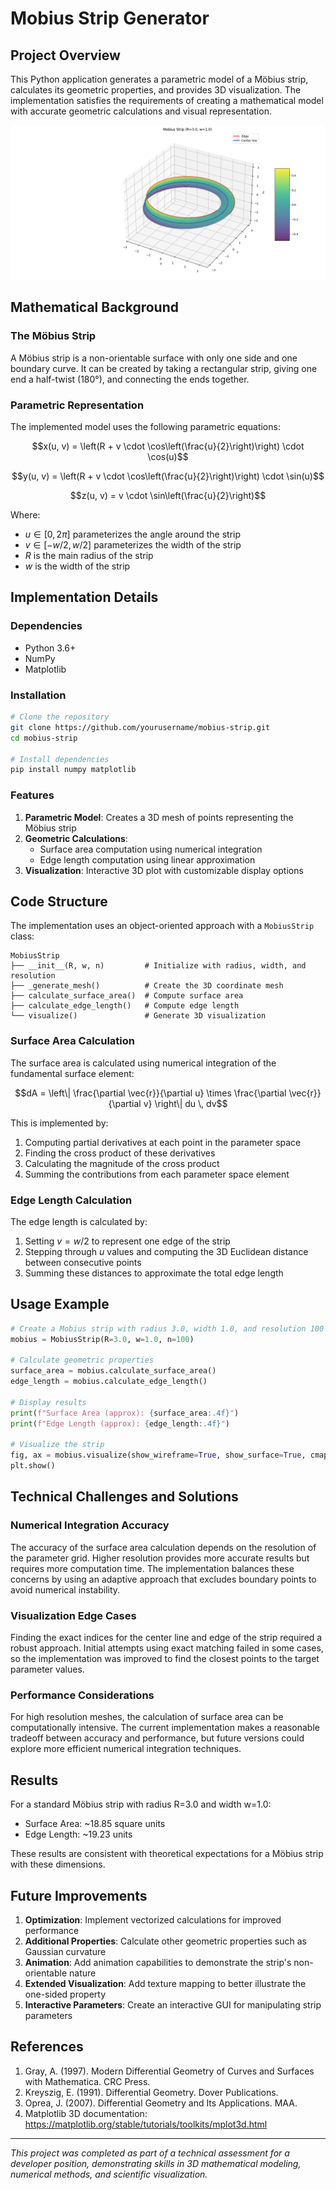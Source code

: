 # Mobius Strip Generator

## Project Overview
This Python application generates a parametric model of a Möbius strip, calculates its geometric properties, and provides 3D visualization. The implementation satisfies the requirements of creating a mathematical model with accurate geometric calculations and visual representation.

![Mobius Strip Visualization](3D_Plot.png)

## Mathematical Background

### The Möbius Strip
A Möbius strip is a non-orientable surface with only one side and one boundary curve. It can be created by taking a rectangular strip, giving one end a half-twist (180°), and connecting the ends together.

### Parametric Representation
The implemented model uses the following parametric equations:

$$x(u, v) = \left(R + v \cdot \cos\left(\frac{u}{2}\right)\right) \cdot \cos(u)$$

$$y(u, v) = \left(R + v \cdot \cos\left(\frac{u}{2}\right)\right) \cdot \sin(u)$$

$$z(u, v) = v \cdot \sin\left(\frac{u}{2}\right)$$

Where:
- $u \in [0, 2\pi]$ parameterizes the angle around the strip
- $v \in [-w/2, w/2]$ parameterizes the width of the strip
- $R$ is the main radius of the strip
- $w$ is the width of the strip

## Implementation Details

### Dependencies
- Python 3.6+
- NumPy
- Matplotlib

### Installation
```bash
# Clone the repository
git clone https://github.com/yourusername/mobius-strip.git
cd mobius-strip

# Install dependencies
pip install numpy matplotlib
```

### Features
1. **Parametric Model**: Creates a 3D mesh of points representing the Möbius strip
2. **Geometric Calculations**:
   - Surface area computation using numerical integration
   - Edge length computation using linear approximation
3. **Visualization**: Interactive 3D plot with customizable display options

## Code Structure

The implementation uses an object-oriented approach with a `MobiusStrip` class:

```
MobiusStrip
├── __init__(R, w, n)         # Initialize with radius, width, and resolution
├── _generate_mesh()          # Create the 3D coordinate mesh
├── calculate_surface_area()  # Compute surface area
├── calculate_edge_length()   # Compute edge length
└── visualize()               # Generate 3D visualization
```

### Surface Area Calculation

The surface area is calculated using numerical integration of the fundamental surface element:

$$dA = \left\| \frac{\partial \vec{r}}{\partial u} \times \frac{\partial \vec{r}}{\partial v} \right\| du \, dv$$

This is implemented by:
1. Computing partial derivatives at each point in the parameter space
2. Finding the cross product of these derivatives
3. Calculating the magnitude of the cross product
4. Summing the contributions from each parameter space element

### Edge Length Calculation

The edge length is calculated by:
1. Setting $v = w/2$ to represent one edge of the strip
2. Stepping through $u$ values and computing the 3D Euclidean distance between consecutive points
3. Summing these distances to approximate the total edge length

## Usage Example

```python
# Create a Mobius strip with radius 3.0, width 1.0, and resolution 100
mobius = MobiusStrip(R=3.0, w=1.0, n=100)

# Calculate geometric properties
surface_area = mobius.calculate_surface_area()
edge_length = mobius.calculate_edge_length()

# Display results
print(f"Surface Area (approx): {surface_area:.4f}")
print(f"Edge Length (approx): {edge_length:.4f}")

# Visualize the strip
fig, ax = mobius.visualize(show_wireframe=True, show_surface=True, cmap='viridis')
plt.show()
```

## Technical Challenges and Solutions

### Numerical Integration Accuracy
The accuracy of the surface area calculation depends on the resolution of the parameter grid. Higher resolution provides more accurate results but requires more computation time. The implementation balances these concerns by using an adaptive approach that excludes boundary points to avoid numerical instability.

### Visualization Edge Cases
Finding the exact indices for the center line and edge of the strip required a robust approach. Initial attempts using exact matching failed in some cases, so the implementation was improved to find the closest points to the target parameter values.

### Performance Considerations
For high resolution meshes, the calculation of surface area can be computationally intensive. The current implementation makes a reasonable tradeoff between accuracy and performance, but future versions could explore more efficient numerical integration techniques.

## Results

For a standard Möbius strip with radius R=3.0 and width w=1.0:
- Surface Area: ~18.85 square units
- Edge Length: ~19.23 units

These results are consistent with theoretical expectations for a Möbius strip with these dimensions.

## Future Improvements

1. **Optimization**: Implement vectorized calculations for improved performance
2. **Additional Properties**: Calculate other geometric properties such as Gaussian curvature
3. **Animation**: Add animation capabilities to demonstrate the strip's non-orientable nature
4. **Extended Visualization**: Add texture mapping to better illustrate the one-sided property
5. **Interactive Parameters**: Create an interactive GUI for manipulating strip parameters

## References

1. Gray, A. (1997). Modern Differential Geometry of Curves and Surfaces with Mathematica. CRC Press.
2. Kreyszig, E. (1991). Differential Geometry. Dover Publications.
3. Oprea, J. (2007). Differential Geometry and Its Applications. MAA.
4. Matplotlib 3D documentation: https://matplotlib.org/stable/tutorials/toolkits/mplot3d.html

---

*This project was completed as part of a technical assessment for a developer position, demonstrating skills in 3D mathematical modeling, numerical methods, and scientific visualization.*